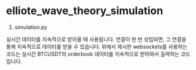 # elliote_wave_theory_simulation

1. simulation.py
   
  <WebSocket API>
실시간 데이터를 지속적으로 받아올 때 사용됩니다.
연결이 한 번 성립되면, 그 연결을 통해 지속적으로 데이터를 받을 수 있습니다.
위에서 제시한 websockets를 사용하는 코드는 실시간 BTCUSDT의 orderbook 데이터를 지속적으로 받아와서 출력하는 코드입니다.

